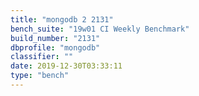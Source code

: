 ```yaml
---
title: "mongodb 2 2131"
bench_suite: "19w01 CI Weekly Benchmark"
build_number: "2131"
dbprofile: "mongodb"
classifier: ""
date: 2019-12-30T03:33:11
type: "bench"
---
```

